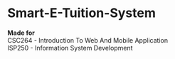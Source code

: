 # Smart-E-Tuition-System
<b>Made for</b><br>
CSC264 - Introduction To Web And Mobile Application <br>
ISP250 - Information System Development
